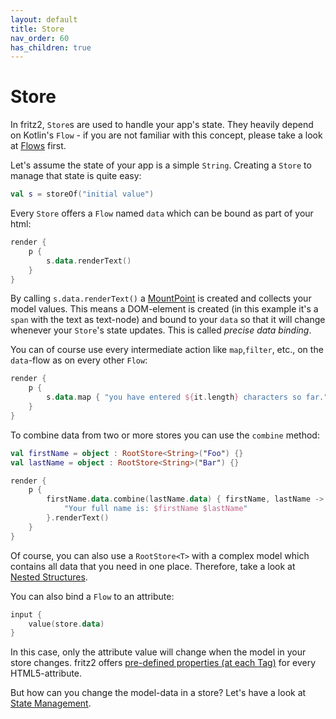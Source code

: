 ```yaml
---
layout: default
title: Store
nav_order: 60
has_children: true
---
```

# Store

In fritz2, `Store`s are used to handle your app's state. 
They heavily depend on Kotlin's `Flow` - if you are not familiar with this concept, 
please take a look at [Flows](Flows.html) first.

Let's assume the state of your app is a simple `String`. Creating a `Store` to manage that state is quite easy:

```kotlin
val s = storeOf("initial value")
```

Every `Store` offers a `Flow` named `data` which can be bound as part of your html:

```kotlin
render {
    p {
        s.data.renderText()
    }
}
```

By calling `s.data.renderText()` a [MountPoint](MountPoint.html) is created and collects your model values. 
This means a DOM-element is created (in this example it's a `span` with the text as text-node) and 
bound to your `data` so that it will change whenever your `Store`'s state updates. This is called _precise data binding_.

You can of course use every intermediate action like `map`,`filter`, etc., on the `data`-flow as on every other `Flow`:

```kotlin
render {
    p {
        s.data.map { "you have entered ${it.length} characters so far." }.renderText()
    }
}
```

To combine data from two or more stores you can use the `combine` method:
```kotlin
val firstName = object : RootStore<String>("Foo") {}
val lastName = object : RootStore<String>("Bar") {}

render {
    p {
        firstName.data.combine(lastName.data) { firstName, lastName ->
            "Your full name is: $firstName $lastName"
        }.renderText()
    }
}
```
Of course, you can also use a `RootStore<T>` with a complex model which contains all data that you need in one place.
Therefore, take a look at [Nested Structures](NestedStructures.html).

You can also bind a `Flow` to an attribute:
```kotlin
input {
    value(store.data)
}
```
In this case, only the attribute value will change when the model in your store changes. 
fritz2 offers [pre-defined properties (at each Tag)](https://api.fritz2.dev/core/core/dev.fritz2.dom.html/index.html) 
for every HTML5-attribute.

But how can you change the model-data in a store? Let's have a look at [State Management](StateManagement.html).